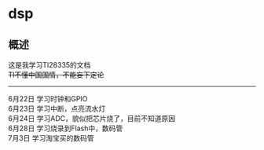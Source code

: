 # dsp 
## 概述  

这是我学习TI28335的文档  
~~TI不懂中国国情，不能妄下定论~~  

---  
6月22日 学习时钟和GPIO  
6月23日 学习中断，点亮流水灯  
6月24日 学习ADC，貌似把芯片烧了，目前不知道原因  
6月28日 学习烧录到Flash中，数码管  
7月3日  学习淘宝买的数码管  





